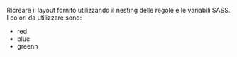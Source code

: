 Ricreare il layout fornito utilizzando il nesting delle regole e le variabili SASS.
I colori da utilizzare sono:
- red
- blue
- greenn